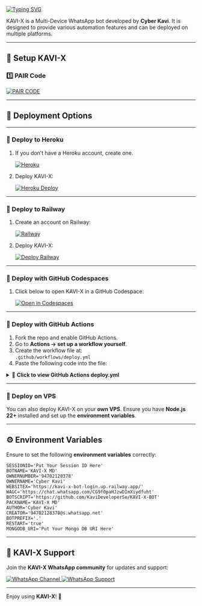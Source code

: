 ﻿[![Typing SVG](https://readme-typing-svg.demolab.com?font=Fira+Code&center=true&size=60&pause=1000&width=435&height=100&lines=KAVI-X+MD)](https://git.io/typing-svg)

KAVI-X is a Multi-Device WhatsApp bot developed by **Cyber Kavi**. It is designed to provide various automation features and can be deployed on multiple platforms.

---

## 🔧 Setup KAVI-X

### 1️⃣ PAIR Code

<a href='https://kavi-x-bot-login.up.railway.app/' target="_blank">
<img alt='PAIR CODE' src='https://img.shields.io/badge/PAIR_CODE-100000?style=for-the-badge&logo=scan&logoColor=white&labelColor=black&color=black'/>
</a>

---

## 🚀 Deployment Options

---

### 🔹 Deploy to **Heroku**
1. If you don’t have a Heroku account, create one.
   
   <a href='https://signup.heroku.com/' target="_blank">
   <img alt='Heroku' src='https://img.shields.io/badge/-Create-black?style=for-the-badge&logo=heroku&logoColor=white'/>
   </a>

2. Deploy KAVI-X:
   
   <a href='https://www.heroku.com/' target="_blank">
   <img alt='Heroku Deploy' src='https://img.shields.io/badge/-Deploy-black?style=for-the-badge&logo=heroku&logoColor=white'/>
   </a>

---

### 🔹 Deploy to **Railway**
1. Create an account on Railway:
   
   <a href='https://railway.app/login' target="_blank">
   <img alt='Railway' src='https://img.shields.io/badge/-Create-black?style=for-the-badge&logo=railway&logoColor=white'/>
   </a>

2. Deploy KAVI-X:
   
   <a href='https://railway.com/' target="_blank">
   <img alt='Deploy Railway' src='https://img.shields.io/badge/-Deploy-black?style=for-the-badge&logo=railway&logoColor=white'/>
   </a>

---

### 🔹 Deploy with **GitHub Codespaces**
1. Click below to open KAVI-X in a GitHub Codespace:

   <a href="https://github.com/codespaces/new?hide_repo_select=true&repo=KaviDeveloperSe/KAVI-X-BOT" target="_blank">
   <img alt="Open in Codespaces" src="https://img.shields.io/badge/Open%20in%20GitHub%20Codespaces-121013?style=for-the-badge&logo=github&logoColor=white"/>
   </a>

---

### 🔹 Deploy with **GitHub Actions**

1. Fork the repo and enable GitHub Actions.  
2. Go to **Actions → set up a workflow yourself**.  
3. Create the workflow file at:  
   `.github/workflows/deploy.yml`  
4. Paste the following code into the file:

<details>
<summary>📜 <strong>Click to view GitHub Actions deploy.yml</strong></summary>

```yaml
name: Node.js CI

on:
  push:
    branches:
      - main
  pull_request:
    branches:
      - main

concurrency:
  group: ${{ github.workflow }}-${{ github.ref }}
  cancel-in-progress: true

jobs:
  build:
    runs-on: ubuntu-latest

    strategy:
      matrix:
        node-version: [20.x]

    steps:
    - name: Checkout repository
      uses: actions/checkout@v3

    - name: Set up Node.js
      uses: actions/setup-node@v3
      with:
        node-version: ${{ matrix.node-version }}

    - name: Install dependencies
      run: npm install

    - name: Start application
      run: npm start
```
</details>

---

### 🔹 Deploy on **VPS**
You can also deploy KAVI-X on your **own VPS**. Ensure you have **Node.js 22+** installed and set up the **environment variables**.

---

## ⚙️ Environment Variables
Ensure to set the following **environment variables** correctly:

```env
SESSIONID='Put Your Session ID Here'
BOTNAME='KAVI-X MD'
OWNERNUMBER='94702128378'
OWNERNAME='Cyber Kavi'
WEBSITEX='https://kavi-x-bot-login.up.railway.app/'
WAGC='https://chat.whatsapp.com/CG9f0paHJzwDImXiydfuht'
BOTSCRIPT='https://github.com/KaviDeveloperSe/KAVI-X-BOT'
PACKNAME='KAVI-X MD'
AUTHOR='Cyber Kavi'
CREATOR='94702128378@s.whatsapp.net'
BOTPREFIX='.'
RESTART='true'
MONGODB_URI='Put Your Mongo DB URI Here'
```
---

## 🔗 KAVI-X Support

Join the **KAVI-X WhatsApp community** for updates and support:

<a href="https://whatsapp.com/channel/0029VajVe7sC1FuI2qVvRM1R">
<img alt="WhatsApp Channel" src="https://img.shields.io/badge/-Whatsapp%20Channel-white?style=for-the-badge&logo=whatsapp&logoColor=black"/>
</a>

<a href="https://chat.whatsapp.com/CG9f0paHJzwDImXiydfuht">
<img alt="WhatsApp Support" src="https://img.shields.io/badge/WhatsApp-25D366?style=for-the-badge&logo=whatsapp&logoColor=white"/>
</a>

---

Enjoy using **KAVI-X**! 🚀
